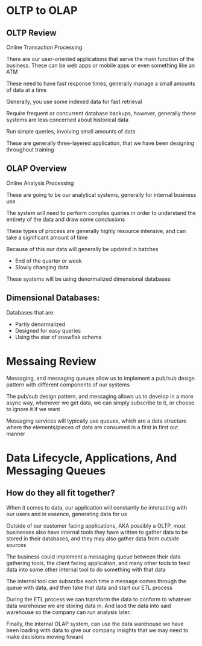 # OLTP to OLAP

## OLTP Review

Online Transaction Processing

There are our user-oriented applications that serve the main function of the business. These can be web apps or mobile apps or even something like an ATM

These need to have fast response times, generally manage a small amounts of data at a time

Generally, you use some indexed data for fast retrieval

Require frequent or concurrent database backups, however, generally these systems are less concerned about historical data

Run simple queries, involving small amounts of data

These are generally three-layered application, that we have been designing throughout training

## OLAP Overview

Online Analysis Processing

These are going to be our analytical systems, generally for internal business use

The system will need to perform complex queries in order to understand the entirety of the data and draw some conclusions

These types of process are generally highly resource intensive, and can take a significant amount of time

Because of this our data will generally be updated in batches
- End of the quarter or week
- Slowly changing data

These systems will be using denormalized dimensional databases

## Dimensional Databases:

Databases that are:
- Partly denormalized
- Designed for easy queries
- Using the star of snowflak schema

# Messaing Review

Messaging, and messaging queues allow us to implement a pub/sub design pattern with different components of our systems

The pub/sub design pattern, and messaging allows us to develop in a more async way, whenever we get data, we can simply subscribe to it, or choose to ignore it if we want

Messaging services will typically use queues, which are a data structure where the elements/pieces of data are consumed in a first in first out manner

# Data Lifecycle, Applications, And Messaging Queues
## How do they all fit together?

When it comes to data, our application will constantly be interacting with our users and in essence, generating data for us

Outside of our customer facing applications, AKA possibly a OLTP, most businesses also have internal tools they have written to gather data to be stored in their databases, and they may also gather data from outside sources

The business could implement a messaging queue between their data gathering tools, the client facing application, and many other tools to feed data into some other internal tool to do something with that data

The internal tool can subscribe each time a message comes through the queue with data, and then take that data and start our ETL process

During the ETL process we can transform the data to conform to whatever data warehouse we are storing data in. And laod the data into said warehouse so the company can run analysis later.

Finally, the internal OLAP system, can use the data warehouse we have been loading with data to give our company insights that we may need to make decisions moving foward